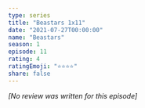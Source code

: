 ```yaml
---
type: series
title: "Beastars 1x11"
date: "2021-07-27T00:00:00"
name: "Beastars"
season: 1
episode: 11
rating: 4
ratingEmoji: "⭐️⭐️⭐️⭐️"
share: false
---
```


*[No review was written for this episode]*
